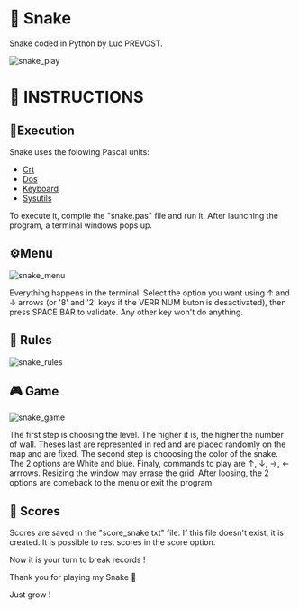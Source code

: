 # 🐍 Snake

Snake coded in Python by Luc PREVOST.

![snake_play](https://user-images.githubusercontent.com/52052772/141104260-b8f67b21-0dbb-449d-9ad5-0b7d5116273c.png)

📃 INSTRUCTIONS
============
## 🚀Execution
Snake uses the folowing Pascal units:
- [Crt](https://wiki.freepascal.org/Crt)
- [Dos](https://www.freepascal.org/docs-html/rtl/dos/index.html)
- [Keyboard](https://www.freepascal.org/docs-html/rtl/keyboard/index.html)
- [Sysutils](https://www.freepascal.org/docs-html/rtl/sysutils/index.html)

To execute it, compile the "snake.pas" file and run it. After launching the program, a terminal windows pops up.

## ⚙️Menu
![snake_menu](https://user-images.githubusercontent.com/52052772/141106612-e06bef9a-58d9-4ce5-b823-2e0de5b141e7.png)

Everything happens in the terminal. Select the option you want using ↑ and ↓ arrows (or '8' and '2' keys if the VERR NUM buton is desactivated), then press SPACE BAR to validate. Any other key won't do anything.

## 📏 Rules
![snake_rules](https://user-images.githubusercontent.com/52052772/141109745-06cf3edf-71a6-4b50-b5e3-e2e59b17b1b4.png)

## 🎮 Game
![snake_game](https://user-images.githubusercontent.com/52052772/141110565-0b0d42c4-b4dc-48de-970d-0288d5c5246d.png)

The first step is choosing the level. The higher it is, the higher the number of wall. Theses last are represented in red and are placed randomly on the map and are fixed. The second step is chooosing the color of the snake. The 2 options are White and blue. Finaly, commands to play are ↑, ↓, →, ← arrrows. Resizing the window may errase the grid. After loosing, the 2 options are comeback to the menu or exit the program.

## 🥇 Scores
Scores are saved in the "score_snake.txt" file. If this file doesn't exist, it is created. It is possible to rest scores in the score option.

Now it is your turn to break records !

Thank you for playing my Snake 🙂

Just grow !
